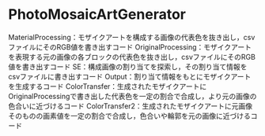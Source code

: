 # PhotoMosaicArtGenerator
MaterialProcessing：モザイクアートを構成する画像の代表色を抜き出し，csvファイルにそのRGB値を書き出すコード
OriginalProcessing：モザイクアートを表現する元の画像の各ブロックの代表色を抜き出し，csvファイルにそのRGB値を書き出すコード
SE：構成画像の割り当てを探索し，その割り当て情報をcsvファイルに書き出すコード
Output：割り当て情報をもとにモザイクアートを生成するコード
ColorTransfer：生成されたモザイクアートにOriginalProcessingで書き出した代表色を一定の割合で合成し，より元の画像の色合いに近づけるコード
ColorTransfer2：生成されたモザイクアートに元画像そのものの画素値を一定の割合で合成し，色合いや輪郭を元の画像に近づけるコード